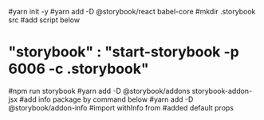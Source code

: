 #yarn init -y
#yarn add -D @storybook/react babel-core
#mkdir .storybook src
#add script below
# "storybook" : "start-storybook -p 6006 -c .storybook"
#npm run storybook
#yarn add -D @storybook/addons storybook-addon-jsx
#add info package by command below
#yarn add -D @storybook/addon-info
#import withInfo from 
#added default props